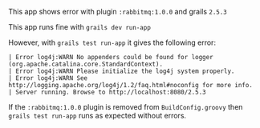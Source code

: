 This app shows error with plugin `:rabbitmq:1.0.0` and grails `2.5.3`

This app runs fine with `grails dev run-app`

However, with `grails test run-app` it gives the following error:

```shell
| Error log4j:WARN No appenders could be found for logger (org.apache.catalina.core.StandardContext).
| Error log4j:WARN Please initialize the log4j system properly.
| Error log4j:WARN See http://logging.apache.org/log4j/1.2/faq.html#noconfig for more info.
| Server running. Browse to http://localhost:8080/2.5.3
```

If the `:rabbitmq:1.0.0` plugin is removed from `BuildConfig.groovy` then `grails test run-app` runs as expected without errors.